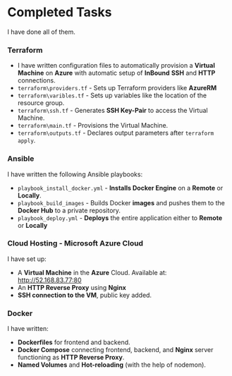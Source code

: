 # Completed Tasks
I have done all of them.

### Terraform
- I have written configuration files to automatically provision a **Virtual Machine** on **Azure** with automatic setup of **InBound** **SSH** and **HTTP** connections.
- `terraform\providers.tf` - Sets up Terraform providers like **AzureRM**
- `terraform\varibles.tf` - Sets up variables like the location of the resource group.
- `terraform\ssh.tf` - Generates **SSH Key-Pair** to access the Virtual Machine.
- `terraform\main.tf` - Provisions the Virtual Machine.
- `terraform\outputs.tf` - Declares output parameters after `terraform apply`.
  
### Ansible
I have written the following Ansible playbooks:
- `playbook_install_docker.yml` - **Installs Docker Engine** on a **Remote** or **Locally**.
- `playbook_build_images` - Builds Docker **images** and pushes them to the **Docker Hub** to a private repository.
- `playbook_deploy.yml` - **Deploys** the entire application either to **Remote** or **Locally**

### Cloud Hosting - Microsoft Azure Cloud
I have set up:
- A **Virtual Machine** in the **Azure** Cloud. Available at: http://52.168.83.77:80
- An **HTTP Reverse Proxy** using **Nginx**
- **SSH connection to the VM**, public key added.

### Docker 
I have written:
- **Dockerfiles** for frontend and backend.
- **Docker Compose** connecting frontend, backend, and **Nginx** server functioning as **HTTP Reverse Proxy**.
- **Named Volumes** and **Hot-reloading** (with the help of nodemon).

